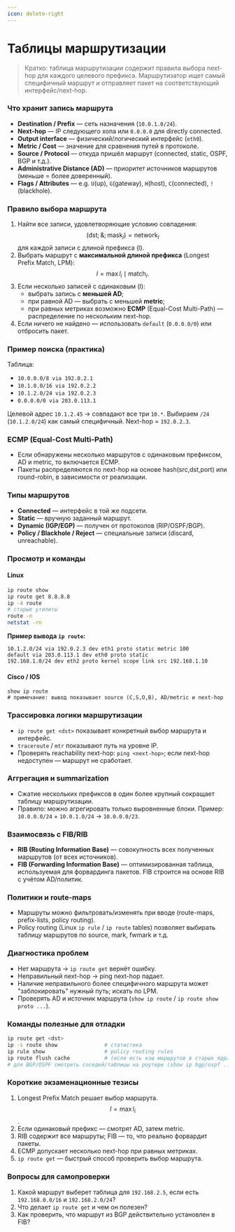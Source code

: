 ```yaml
---
icon: delete-right
---
```


# Таблицы маршрутизации

> Кратко: таблица маршрутизации содержит правила выбора next-hop для каждого целевого префикса. Маршрутизатор ищет самый специфичный маршрут и отправляет пакет на соответствующий интерфейс/next-hop.

### Что хранит запись маршрута

* **Destination / Prefix** — сеть назначения (`10.0.1.0/24`).
* **Next-hop** — IP следующего хопа или `0.0.0.0` для directly connected.
* **Output interface** — физический/логический интерфейс (`eth0`).
* **Metric / Cost** — значение для сравнения путей в протоколе.
* **Source / Protocol** — откуда пришёл маршрут (connected, static, OSPF, BGP и т.д.).
* **Administrative Distance (AD)** — приоритет источников маршрутов (меньше = более доверенный).
* **Flags / Attributes** — e.g. `U`(up), `G`(gateway), `H`(host), `C`(connected), `!`(blackhole).

### Правило выбора маршрута

1. Найти все записи, удовлетворяющие условию совпадения: $$(\text{dst} ;\&; \text{mask}_l) = \text{network}_l$$ для каждой записи с длиной префикса (l).
2. Выбрать маршрут с **максимальной длиной префикса** (Longest Prefix Match, LPM): $$l = \max{l_i \mid \text{match}_i}.$$
3. Если несколько записей с одинаковым (l):
   * выбрать запись с **меньшей AD**;
   * при равной AD — выбрать с меньшей **metric**;
   * при равных метриках возможно **ECMP** (Equal-Cost Multi-Path) — распределение по нескольким next-hop.
4. Если ничего не найдено — использовать `default` (`0.0.0.0/0`) или отбросить пакет.

### Пример поиска (практика)

Таблица:

* `10.0.0.0/8 via 192.0.2.1`
* `10.1.0.0/16 via 192.0.2.2`
* `10.1.2.0/24 via 192.0.2.3`
* `0.0.0.0/0 via 203.0.113.1`

Целевой адрес `10.1.2.45` → совпадают все три `10.*`. Выбираем `/24` (`10.1.2.0/24`) как самый специфичный. Next-hop = `192.0.2.3`.

### ECMP (Equal-Cost Multi-Path)

* Если обнаружены несколько маршрутов с одинаковым префиксом, AD и metric, то включается ECMP.
* Пакеты распределяются по next-hop на основе hash(src,dst,port) или round-robin, в зависимости от реализации.

### Типы маршрутов

* **Connected** — интерфейс в той же подсети.
* **Static** — вручную заданный маршрут.
* **Dynamic (IGP/EGP)** — получен от протоколов (RIP/OSPF/BGP).
* **Policy / Blackhole / Reject** — специальные записи (discard, unreachable).

### Просмотр и команды

#### Linux

```bash
ip route show
ip route get 8.8.8.8
ip -4 route
# старые утилиты
route -n
netstat -rn
```

**Пример вывода `ip route`:**

```
10.1.2.0/24 via 192.0.2.3 dev eth1 proto static metric 100
default via 203.0.113.1 dev eth0 proto static
192.168.1.0/24 dev eth2 proto kernel scope link src 192.168.1.10
```

#### Cisco / IOS

```
show ip route
# примечание: вывод показывает source (C,S,O,B), AD/metric и next-hop
```

### Трассировка логики маршрутизации

* `ip route get <dst>` показывает конкретный выбор маршрута и интерфейс.
* `traceroute` / `mtr` показывают путь на уровне IP.
* Проверять reachability next-hop: `ping <next-hop>`; если next-hop недоступен — маршрут не сработает.

### Аггрегация и summarization

* Сжатие нескольких префиксов в один более крупный сокращает таблицу маршрутизации.
* Правило: можно агрегировать только выровненные блоки. Пример: `10.0.0.0/24` + `10.0.1.0/24` → `10.0.0.0/23`.

### Взаимосвязь с FIB/RIB

* **RIB (Routing Information Base)** — совокупность всех полученных маршрутов (от всех источников).
* **FIB (Forwarding Information Base)** — оптимизированная таблица, используемая для форвардинга пакетов. FIB строится на основе RIB с учётом AD/политик.

### Политики и route-maps

* Маршруты можно фильтровать/изменять при вводе (route-maps, prefix-lists, policy routing).
* Policy routing (Linux `ip rule` / `ip route` tables) позволяет выбирать таблицу маршрутов по source, mark, fwmark и т.д.

### Диагностика проблем

* Нет маршрута → `ip route get` вернёт ошибку.
* Неправильный next-hop → ping next-hop падает.
* Наличие неправильного более специфичного маршрута может "заблокировать" нужный путь; искать по LPM.
* Проверять AD и источник маршрута (`show ip route` / `ip route show proto ...`).

### Команды полезные для отладки

```bash
ip route get <dst>
ip -s route show               # статистика
ip rule show                   # policy routing rules
ip route flush cache           # (если есть кэш маршрутов в старых ядрах)
# для BGP/OSPF смотреть соседей/таблицы на роутере (show ip bgp/ospf ...)
```

### Короткие экзаменационные тезисы

1. Longest Prefix Match решает выбор маршрута. $$l = \max l_i$$.
2. Если одинаковый префикс — смотрят AD, затем metric.
3. RIB содержит все маршруты; FIB — то, что реально форвардит пакеты.
4. ECMP допускает несколько next-hop при равных метриках.
5. `ip route get` — быстрый способ проверить выбор маршрута.

### Вопросы для самопроверки

1. Какой маршрут выберет таблица для `192.168.2.5`, если есть `192.168.0.0/16` и `192.168.2.0/24`?
2. Что делает `ip route get` и чем он полезен?
3. Как проверить, что маршрут из BGP действительно установлен в FIB?

